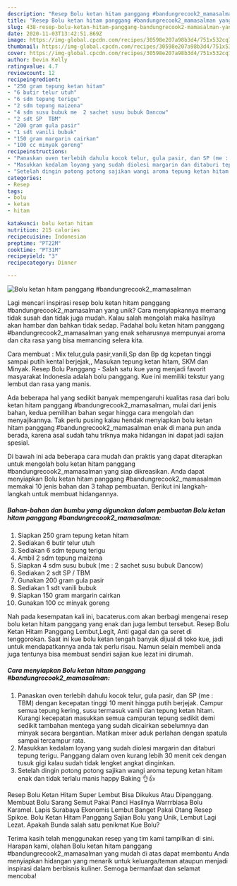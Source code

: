 ```yaml
---
description: "Resep Bolu ketan hitam panggang #bandungrecook2_mamasalman yang Bisa Manjain Lidah"
title: "Resep Bolu ketan hitam panggang #bandungrecook2_mamasalman yang Bisa Manjain Lidah"
slug: 438-resep-bolu-ketan-hitam-panggang-bandungrecook2-mamasalman-yang-bisa-manjain-lidah
date: 2020-11-03T13:42:51.869Z
image: https://img-global.cpcdn.com/recipes/30598e207a98b3d4/751x532cq70/bolu-ketan-hitam-panggang-bandungrecook2_mamasalman-foto-resep-utama.jpg
thumbnail: https://img-global.cpcdn.com/recipes/30598e207a98b3d4/751x532cq70/bolu-ketan-hitam-panggang-bandungrecook2_mamasalman-foto-resep-utama.jpg
cover: https://img-global.cpcdn.com/recipes/30598e207a98b3d4/751x532cq70/bolu-ketan-hitam-panggang-bandungrecook2_mamasalman-foto-resep-utama.jpg
author: Devin Kelly
ratingvalue: 4.7
reviewcount: 12
recipeingredient:
- "250 gram tepung ketan hitam"
- "6 butir telur utuh"
- "6 sdm tepung terigu"
- "2 sdm tepung maizena"
- "4 sdm susu bubuk me  2 sachet susu bubuk Dancow"
- "2 sdt SP  TBM"
- "200 gram gula pasir"
- "1 sdt vanili bubuk"
- "150 gram margarin cairkan"
- "100 cc minyak goreng"
recipeinstructions:
- "Panaskan oven terlebih dahulu kocok telur, gula pasir, dan SP (me : TBM) dengan kecepatan tinggi 10 menit hingga putih berjejak. Campur semua tepung kering, susu termasuk vanili dan tepung ketan hitam. Kurangi kecepatan masukkan semua campuran tepung sedikit demi sedikit tambahan mentega yang sudah dicairkan sebelumnya dan minyak secara bergantian. Matikan mixer aduk perlahan dengan spatula sampai tercampur rata."
- "Masukkan kedalam loyang yang sudah diolesi margarin dan ditaburi tepung terigu. Panggang dalam oven kurang lebih 30 menit cek dengan tusuk gigi kalau sudah tidak lengket angkat dinginkan."
- "Setelah dingin potong potong sajikan wangi aroma tepung ketan hitam enak dan tidak terlalu manis happy Baking 👌👍"
categories:
- Resep
tags:
- bolu
- ketan
- hitam

katakunci: bolu ketan hitam 
nutrition: 215 calories
recipecuisine: Indonesian
preptime: "PT22M"
cooktime: "PT31M"
recipeyield: "3"
recipecategory: Dinner

---
```



![Bolu ketan hitam panggang #bandungrecook2_mamasalman](https://img-global.cpcdn.com/recipes/30598e207a98b3d4/751x532cq70/bolu-ketan-hitam-panggang-bandungrecook2_mamasalman-foto-resep-utama.jpg)

Lagi mencari inspirasi resep bolu ketan hitam panggang #bandungrecook2_mamasalman yang unik? Cara menyiapkannya memang tidak susah dan tidak juga mudah. Kalau salah mengolah maka hasilnya akan hambar dan bahkan tidak sedap. Padahal bolu ketan hitam panggang #bandungrecook2_mamasalman yang enak seharusnya mempunyai aroma dan cita rasa yang bisa memancing selera kita.

Cara membuat : Mix telur,gula pasir,vanili,Sp dan Bp dg kcpetan tinggi sampai putih kental berjejak,, Masukan tepung ketan hitam, SKM dan Minyak. Resep Bolu Panggang - Salah satu kue yang menjadi favorit masyarakat Indonesia adalah bolu panggang. Kue ini memiliki tekstur yang lembut dan rasa yang manis.

Ada beberapa hal yang sedikit banyak mempengaruhi kualitas rasa dari bolu ketan hitam panggang #bandungrecook2_mamasalman, mulai dari jenis bahan, kedua pemilihan bahan segar hingga cara mengolah dan menyajikannya. Tak perlu pusing kalau hendak menyiapkan bolu ketan hitam panggang #bandungrecook2_mamasalman enak di mana pun anda berada, karena asal sudah tahu triknya maka hidangan ini dapat jadi sajian spesial.


Di bawah ini ada beberapa cara mudah dan praktis yang dapat diterapkan untuk mengolah bolu ketan hitam panggang #bandungrecook2_mamasalman yang siap dikreasikan. Anda dapat menyiapkan Bolu ketan hitam panggang #bandungrecook2_mamasalman memakai 10 jenis bahan dan 3 tahap pembuatan. Berikut ini langkah-langkah untuk membuat hidangannya.

<!--inarticleads1-->

##### Bahan-bahan dan bumbu yang digunakan dalam pembuatan Bolu ketan hitam panggang #bandungrecook2_mamasalman:

1. Siapkan 250 gram tepung ketan hitam
1. Sediakan 6 butir telur utuh
1. Sediakan 6 sdm tepung terigu
1. Ambil 2 sdm tepung maizena
1. Siapkan 4 sdm susu bubuk (me : 2 sachet susu bubuk Dancow)
1. Sediakan 2 sdt SP / TBM
1. Gunakan 200 gram gula pasir
1. Sediakan 1 sdt vanili bubuk
1. Siapkan 150 gram margarin cairkan
1. Gunakan 100 cc minyak goreng


Nah pada kesempatan kali ini, bacaterus.com akan berbagi mengenai resep bolu ketan hitam panggang yang enak dan juga lembut tersebut. Resep Bolu Ketan Hitam Panggang Lembut,Legit, Anti gagal dan ga seret di tenggorokan. Saat ini kue bolu ketan tengah banyak dijual di toko kue, jadi untuk mendapatkannya anda tak perlu risau. Namun selain membeli anda juga tentunya bisa membuat sendiri sajian kue lezat ini dirumah. 

<!--inarticleads2-->

##### Cara menyiapkan Bolu ketan hitam panggang #bandungrecook2_mamasalman:

1. Panaskan oven terlebih dahulu kocok telur, gula pasir, dan SP (me : TBM) dengan kecepatan tinggi 10 menit hingga putih berjejak. Campur semua tepung kering, susu termasuk vanili dan tepung ketan hitam. Kurangi kecepatan masukkan semua campuran tepung sedikit demi sedikit tambahan mentega yang sudah dicairkan sebelumnya dan minyak secara bergantian. Matikan mixer aduk perlahan dengan spatula sampai tercampur rata.
1. Masukkan kedalam loyang yang sudah diolesi margarin dan ditaburi tepung terigu. Panggang dalam oven kurang lebih 30 menit cek dengan tusuk gigi kalau sudah tidak lengket angkat dinginkan.
1. Setelah dingin potong potong sajikan wangi aroma tepung ketan hitam enak dan tidak terlalu manis happy Baking 👌👍


Resep Bolu Ketan Hitam Super Lembut Bisa Dikukus Atau Dipanggang. Membuat Bolu Sarang Semut Pakai Panci Hasilnya Warrrbiasa Bolu Karamel. Lapis Surabaya Ekonomis Lembut Banget Pakai Otang Resep Spikoe. Bolu Ketan Hitam Panggang Sajian Bolu yang Unik, Lembut Lagi Lezat. Apakah Bunda salah satu penikmat Kue Bolu? 

Terima kasih telah menggunakan resep yang tim kami tampilkan di sini. Harapan kami, olahan Bolu ketan hitam panggang #bandungrecook2_mamasalman yang mudah di atas dapat membantu Anda menyiapkan hidangan yang menarik untuk keluarga/teman ataupun menjadi inspirasi dalam berbisnis kuliner. Semoga bermanfaat dan selamat mencoba!
